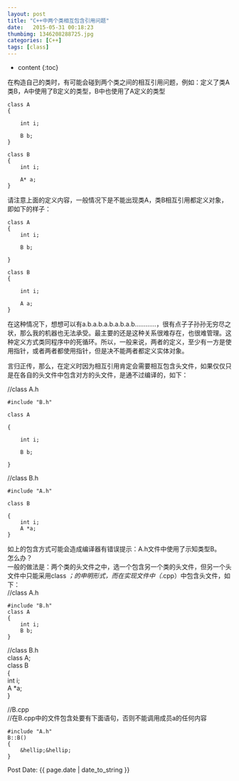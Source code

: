 ```yaml
---  
layout: post  
title: "C++中两个类相互包含引用问题"  
date:   2015-05-31 00:18:23   
thumbimg: 1346208288725.jpg  
categories: [C++]  
tags: [class]  
---  
```


* content
{:toc}

  
在构造自己的类时，有可能会碰到两个类之间的相互引用问题，例如：定义了类A类B，A中使用了B定义的类型，B中也使用了A定义的类型  

	class A  
	{  		
		int i;  		
		B b;  
	}    
	class B  
	{ 
		int i;    
		A* a;  	}      
请注意上面的定义内容，一般情况下是不能出现类A，类B相互引用都定义对象，即如下的样子：    
	class A  
	{  		int i;  	
		B b;  	  
	}    
	class B    
	{    
		int i;    
		A a;  
	}    
在这种情况下，想想可以有a.b.a.b.a.b.a.b.a.b&hellip;&hellip;&hellip;&hellip;，很有点子子孙孙无穷尽之状，那么我的机器也无法承受。最主要的还是这种关系很难存在，也很难管理。这种定义方式类同程序中的死循环。所以，一般来说，两者的定义，至少有一方是使用指针，或者两者都使用指针，但是决不能两者都定义实体对象。    
言归正传，那么，在定义时因为相互引用肯定会需要相互包含头文件，如果仅仅只是在各自的头文件中包含对方的头文件，是通不过编译的，如下：    
//class A.h    
	#include "B.h"    
	class A    
	{    
		int i;    
		B b;    
	}    
//class B.h    
	#include "A.h"    
	class B    
	{  
		int i;  
		A *a;  
	}  

如上的包含方式可能会造成编译器有错误提示：A.h文件中使用了示知类型B。  
怎么办？  
一般的做法是：两个类的头文件之中，选一个包含另一个类的头文件，但另一个头文件中只能采用class *；的申明形式，而在实现文件中（*.cpp）中包含头文件，如下：  
//class A.h  

	#include "B.h"  
	class A  
	{  
		int i;  
		B b;  
	}  
//class B.h  
	class A;  
	class B  
	{  
		int i;  
		A *a;  
	}  

//B.cpp  
//在B.cpp中的文件包含处要有下面语句，否则不能调用成员a的任何内容  

	#include "A.h"  
	B::B()  
	{  
		&hellip;&hellip;  
	}  
  
Post Date: {{ page.date | date_to_string }}